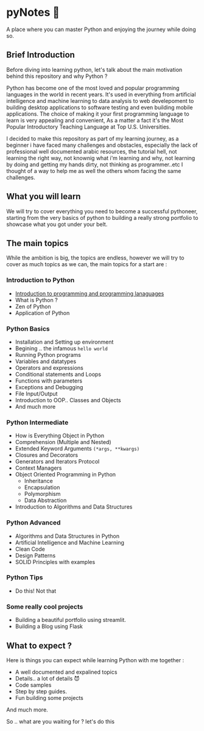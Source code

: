 # pyNotes :snake:
A place where you can master Python and enjoying the journey while doing so.

## Brief Introduction
Before diving into learning python, let's talk about the main motivation behind this repository and why Python ?


Python has become one of the most loved and popular programming languages in the world in recent  years. It's used in everything from artificial intelligence and machine learning to data analysis to web develepoment to building desktop applications to software testing and even building mobile applications. The choice of making it your first programming language to learn is very appealing and convenient, As a matter a fact it's the Most Popular Introductory Teaching Language at Top ­U.S. ­Universities.

I decided to make this repository as part of my learning journey, as a beginner i have faced many challenges and obstacles, especially the lack of professional well documented arabic resources, the tutorial hell, not learning the right way, not knownig what i'm learning and why, not learning by doing and getting my hands dirty, not thinking as programmer..etc I thought of a way to help me as well the others whom facing the same challenges.


## What you will learn
We will try to cover everything you need to become a successful pythoneer, starting from the very basics of python to building a really strong portfolio to showcase what you got under your belt.

## The main topics
While the ambition is big, the topics are endless, however we will try to cover as much topics as we can, the main topics for a start are :

### Introduction to Python
- [Introduction to programming and programming lanaguages](getting_started/introduction-to-programming.en.md)
- What is Python ?
- Zen of Python 
- Application of Python
### Python Basics
- Installation and Setting up environment
- Begining .. the infamous `hello world` 
- Running Python programs
- Variables and datatypes
- Operators and expressions
- Conditional statements and Loops
- Functions with parameters
- Exceptions and Debugging
- File Input/Output 
- Introduction to OOP.. Classes and Objects
- And much more
 ### Python Intermediate
- How is Everything Object in Python
- Comprehension (Multiple and Nested)
- Extended Keyword Arguments `(*args, **kwargs)`
- Closures and Decorators
- Generators and Iterators Protocol
- Context Managers
- Object Oriented Programming in Python
    - Inheritance
    - Encapsulation
    - Polymorphism
    - Data Abstraction
- Introduction to Algorithms and Data Structures
### Python Advanced
- Algorithms and Data Structures in Python
- Artificial Intelligence and Machine Learning
- Clean Code
- Design Patterns
- SOLID Principles with examples
### Python Tips
- Do this! Not that
### Some really cool projects 
- Building a beautiful portfolio using streamlit.
- Building a Blog using Flask
<!--  Later i will add more -->

## What to expect ?

Here is things you can expect while learning Python with me together :


- A well documented and expalined topics
- Details.. a lot of details 😈
- Code samples
- Step by step guides.
- Fun building some projects


And much more.

So .. what are you waiting for ? let's do this








<!-- maybe use codeskultpor3 to add a way to include and run code samples and examples -->
<!-- <iframe src="https://py3.codeskulptor.org/#user308_lSeLSUegvos998F.py" width="100%" height="600" frameborder="0" marginwidth="0" marginheight="0" allowfullscreen></iframe> -->
